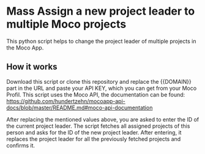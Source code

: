 # Mass Assign a new project leader to multiple Moco projects
This python script helps to change the project leader of multiple projects in the Moco App.

## How it works
Download this script or clone this repository and replace the {{DOMAIN}} part in the URL and paste your API KEY, which you can get from your Moco Profil. This script uses the Moco API, the documentation can be found: https://github.com/hundertzehn/mocoapp-api-docs/blob/master/README.md#moco-api-documentation

After replacing the mentioned values above, you are asked to enter the ID of the current project leader. The script fetches all assigned projects of this person and asks for the ID of the new project leader. After entering, it replaces the project leader for all the previously fetched projects and confirms it.
